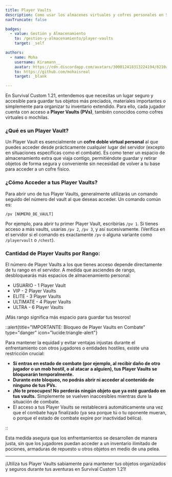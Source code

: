 ```yaml
---
title: Player Vaults
description: Como usar los almacenes virtuales y cofres personales en Survival Custom 1.21.
navTruncate: false

badges:
  - value: Gestión y Almacenamiento	
    to: /gestion-y-almacenamiento/player-vaults
    target: _self

authors:
  - name: Moha
    username: Kiramann__
    avatar: https://cdn.discordapp.com/avatars/300012418313224194/8210a33c2f974927b25d22a61dd58cd5.png?size=512
    to: https://github.com/mohaisreal
    target: _blank

---
```


En Survival Custom 1.21, entendemos que necesitas un lugar seguro y accesible para guardar tus objetos más preciados, materiales importantes o simplemente para organizar tu inventario extendido. Para ello, cada jugador cuenta con acceso a **Player Vaults (PVs)**, también conocidos como cofres virtuales o mochilas.

### ¿Qué es un Player Vault?

Un Player Vault es esencialmente un **cofre doble virtual personal** al que puedes acceder desde prácticamente cualquier lugar del servidor (excepto en situaciones específicas como el combate). Es como tener un espacio de almacenamiento extra que viaja contigo, permitiéndote guardar y retirar objetos de forma segura y conveniente sin necesidad de volver a tu base para acceder a un cofre físico.

### ¿Cómo Acceder a tus Player Vaults?

Para abrir uno de tus Player Vaults, generalmente utilizarás un comando seguido del número del vault al que deseas acceder. Un comando común es:

```
/pv [NÚMERO_DE_VAULT]
```

Por ejemplo, para abrir tu primer Player Vault, escribirías `/pv 1`. Si tienes acceso a más vaults, usarías `/pv 2`, `/pv 3`, y así sucesivamente. (Verifica en el servidor si el comando es exactamente `/pv` o alguna variante como `/playervault` o `/chest`).

### Cantidad de Player Vaults por Rango:

El número de Player Vaults a los que tienes acceso depende directamente de tu rango en el servidor. A medida que asciendes de rango, desbloquearás más espacios de almacenamiento personal:

*   USUARIO - 1 Player Vault
*   VIP - 2 Player Vaults
*   ELITE - 3 Player Vaults
*   ULTIMATE - 4 Player Vaults
*   ULTRA - 6 Player Vaults

¡Más rango significa más espacio para guardar tus tesoros!

::alert{title="IMPORTANTE: Bloqueo de Player Vaults en Combate" type="danger" icon="lucide:triangle-alert"}

Para mantener la equidad y evitar ventajas injustas durante el enfrentamiento con otros jugadores o entidades hostiles, existe una restricción crucial:

*   **Si entras en estado de combate (por ejemplo, al recibir daño de otro jugador o un mob hostil, o al atacar a alguien), tus Player Vaults se bloquearán temporalmente.**
*   **Durante este bloqueo, no podrás abrir ni acceder al contenido de ninguno de tus PVs.**
*   **¡No te preocupes! No perderás ningún objeto que ya esté guardado en tus vaults.** Simplemente se vuelven inaccesibles mientras dure la situación de combate.
*   El acceso a tus Player Vaults se restablecerá automáticamente una vez que el combate haya finalizado (ya sea porque tú o tu oponente mueran, o porque el estado de combate expire por inactividad bélica).

::

Esta medida asegura que los enfrentamientos se desarrollen de manera justa, sin que los jugadores puedan acceder a un inventario ilimitado de pociones, armaduras de repuesto u otros objetos en medio de una pelea.

---

¡Utiliza tus Player Vaults sabiamente para mantener tus objetos organizados y seguros durante tus aventuras en Survival Custom 1.21!

